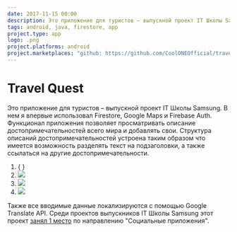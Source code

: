 ```yaml
---
date: 2017-11-15 00:00
description: Это приложение для туристов – выпускной проект IT Школы Samsung. В нем я впервые использовал Firestore, Google Maps и Firebase Auth. Функционал приложения позволяет просматривать описание достопримечательностей всего мира и добавлять свои.
tags: android, java, firestore, app
project.type: app
logo: .png
project.platforms: android
project.marketplaces: "github: https://github.com/CoolONEOfficial/travel_quest"
---
```

# Travel Quest

Это приложение для туристов – выпускной проект IT Школы Samsung. В нем я впервые использовал Firestore, Google Maps и Firebase Auth. Функционал приложения позволяет просматривать описание достопримечательностей всего мира и добавлять свои.
Структура описаний достопримечательностей устроена таким образом что имеется возможность разделять текст на подзаголовки, а также ссылаться на другие достопримечательности.


1. { }
2. ![ ](/img/projects/travel-quest/2_400x400.jpg)
3. ![ ](/img/projects/travel-quest/1_400x400.jpg)
4. ![ ](/img/projects/travel-quest/3_400x400.jpg)


 Также все вводимые данные локализируются с помощью Google Translate API. 
Среди проектов выпускников IT Школы Samsung этот проект [занял 1 место](https://coolone.ru/achievements/samsung-it-school/) по направлению "Социальные приложения".
